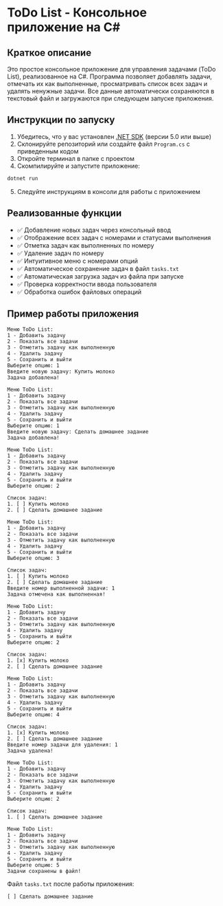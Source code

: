 # ToDo List - Консольное приложение на C#

## Краткое описание
Это простое консольное приложение для управления задачами (ToDo List), реализованное на C#. Программа позволяет добавлять задачи, отмечать их как выполненные, просматривать список всех задач и удалять ненужные задачи. Все данные автоматически сохраняются в текстовый файл и загружаются при следующем запуске приложения.

## Инструкции по запуску

1. Убедитесь, что у вас установлен [.NET SDK](https://dotnet.microsoft.com/download) (версии 5.0 или выше)
2. Склонируйте репозиторий или создайте файл `Program.cs` с приведенным кодом
3. Откройте терминал в папке с проектом
4. Скомпилируйте и запустите приложение:

```bash
dotnet run
```

5. Следуйте инструкциям в консоли для работы с приложением

## Реализованные функции

- ✅ Добавление новых задач через консольный ввод
- ✅ Отображение всех задач с номерами и статусами выполнения
- ✅ Отметка задач как выполненных по номеру
- ✅ Удаление задач по номеру
- ✅ Интуитивное меню с номерами опций
- ✅ Автоматическое сохранение задач в файл `tasks.txt`
- ✅ Автоматическая загрузка задач из файла при запуске
- ✅ Проверка корректности ввода пользователя
- ✅ Обработка ошибок файловых операций

## Пример работы приложения

```
Меню ToDo List:
1 - Добавить задачу
2 - Показать все задачи
3 - Отметить задачу как выполненную
4 - Удалить задачу
5 - Сохранить и выйти
Выберите опцию: 1
Введите новую задачу: Купить молоко
Задача добавлена!

Меню ToDo List:
1 - Добавить задачу
2 - Показать все задачи
3 - Отметить задачу как выполненную
4 - Удалить задачу
5 - Сохранить и выйти
Выберите опцию: 1
Введите новую задачу: Сделать домашнее задание
Задача добавлена!

Меню ToDo List:
1 - Добавить задачу
2 - Показать все задачи
3 - Отметить задачу как выполненную
4 - Удалить задачу
5 - Сохранить и выйти
Выберите опцию: 2

Список задач:
1. [ ] Купить молоко
2. [ ] Сделать домашнее задание

Меню ToDo List:
1 - Добавить задачу
2 - Показать все задачи
3 - Отметить задачу как выполненную
4 - Удалить задачу
5 - Сохранить и выйти
Выберите опцию: 3

Список задач:
1. [ ] Купить молоко
2. [ ] Сделать домашнее задание
Введите номер выполненной задачи: 1
Задача отмечена как выполненная!

Меню ToDo List:
1 - Добавить задачу
2 - Показать все задачи
3 - Отметить задачу как выполненную
4 - Удалить задачу
5 - Сохранить и выйти
Выберите опцию: 2

Список задач:
1. [x] Купить молоко
2. [ ] Сделать домашнее задание

Меню ToDo List:
1 - Добавить задачу
2 - Показать все задачи
3 - Отметить задачу как выполненную
4 - Удалить задачу
5 - Сохранить и выйти
Выберите опцию: 4

Список задач:
1. [x] Купить молоко
2. [ ] Сделать домашнее задание
Введите номер задачи для удаления: 1
Задача удалена!

Меню ToDo List:
1 - Добавить задачу
2 - Показать все задачи
3 - Отметить задачу как выполненную
4 - Удалить задачу
5 - Сохранить и выйти
Выберите опцию: 2

Список задач:
1. [ ] Сделать домашнее задание

Меню ToDo List:
1 - Добавить задачу
2 - Показать все задачи
3 - Отметить задачу как выполненную
4 - Удалить задачу
5 - Сохранить и выйти
Выберите опцию: 5
Задачи сохранены в файл!
```

Файл `tasks.txt` после работы приложения:
```
[ ] Сделать домашнее задание
```

